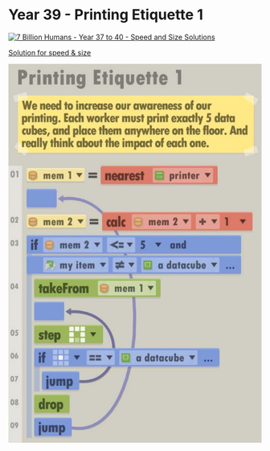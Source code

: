 # Year 39 - Printing Etiquette 1

[![7 Billion Humans - Year 37 to 40 - Speed and Size Solutions](https://img.youtube.com/vi/cfvubuPUocw/0.jpg)](https://www.youtube.com/watch?v=cfvubuPUocw&t=611s)

[Solution for speed & size](solution.txt)

![Solution for speed & size](solution.JPEG "Year 39")